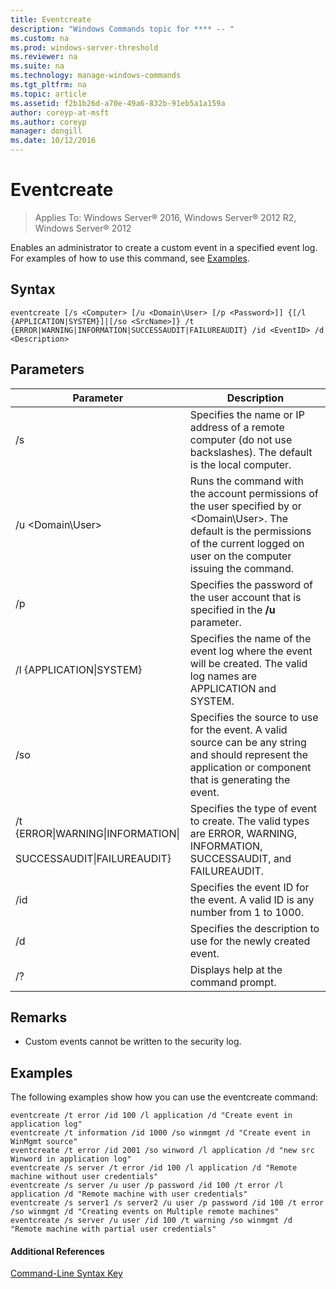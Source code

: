 ```yaml
---
title: Eventcreate
description: "Windows Commands topic for **** -- "
ms.custom: na
ms.prod: windows-server-threshold
ms.reviewer: na
ms.suite: na
ms.technology: manage-windows-commands
ms.tgt_pltfrm: na
ms.topic: article
ms.assetid: f2b1b26d-a70e-49a6-832b-91eb5a1a159a
author: coreyp-at-msft
ms.author: coreyp
manager: dongill
ms.date: 10/12/2016
---
```


# Eventcreate

>Applies To: Windows Server&reg; 2016, Windows Server&reg; 2012 R2, Windows Server&reg; 2012

Enables an administrator to create a custom event in a specified event log. For examples of how to use this command, see [Examples](#BKMK_examples).
## Syntax
```
eventcreate [/s <Computer> [/u <Domain\User> [/p <Password>]] {[/l {APPLICATION|SYSTEM}]|[/so <SrcName>]} /t {ERROR|WARNING|INFORMATION|SUCCESSAUDIT|FAILUREAUDIT} /id <EventID> /d <Description>
```
## Parameters
|Parameter|Description|
|-------------|---------------|
|/s <Computer>|Specifies the name or IP address of a remote computer (do not use backslashes). The default is the local computer.|
|/u <Domain\User>|Runs the command with the account permissions of the user specified by <User> or <Domain\User>. The default is the permissions of the current logged on user on the computer issuing the command.|
|/p <Password>|Specifies the password of the user account that is specified in the **/u** parameter.|
|/l {APPLICATION&#124;SYSTEM}|Specifies the name of the event log where the event will be created. The valid log names are APPLICATION and SYSTEM.|
|/so <SrcName>|Specifies the source to use for the event. A valid source can be any string and should represent the application or component that is generating the event.|
|/t {ERROR&#124;WARNING&#124;INFORMATION&#124;<br /><br />SUCCESSAUDIT&#124;FAILUREAUDIT}|Specifies the type of event to create. The valid types are ERROR, WARNING, INFORMATION, SUCCESSAUDIT, and FAILUREAUDIT.|
|/id <EventID>|Specifies the event ID for the event. A valid ID is any number from 1 to 1000.|
|/d <Description>|Specifies the description to use for the newly created event.|
|/?|Displays help at the command prompt.|
## Remarks
-   Custom events cannot be written to the security log.
## <a name="BKMK_examples"></a>Examples
The following examples show how you can use the eventcreate command:
```
eventcreate /t error /id 100 /l application /d "Create event in application log"
eventcreate /t information /id 1000 /so winmgmt /d "Create event in WinMgmt source"
eventcreate /t error /id 2001 /so winword /l application /d "new src Winword in application log"
eventcreate /s server /t error /id 100 /l application /d "Remote machine without user credentials"
eventcreate /s server /u user /p password /id 100 /t error /l application /d "Remote machine with user credentials"
eventcreate /s server1 /s server2 /u user /p password /id 100 /t error /so winmgmt /d "Creating events on Multiple remote machines"
eventcreate /s server /u user /id 100 /t warning /so winmgmt /d "Remote machine with partial user credentials"
```
#### Additional References
[Command-Line Syntax Key](Command-Line-Syntax-Key.md)
